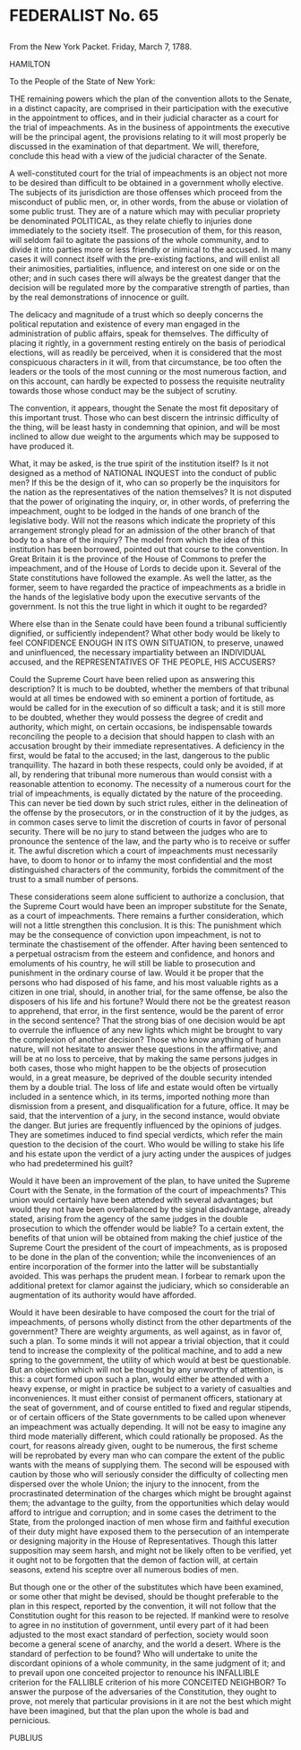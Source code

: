 # FEDERALIST No. 65
## 


From the New York Packet. Friday, March 7, 1788.

HAMILTON

To the People of the State of New York:

THE remaining powers which the plan of the convention allots to the
Senate, in a distinct capacity, are comprised in their participation
with the executive in the appointment to offices, and in their judicial
character as a court for the trial of impeachments. As in the business
of appointments the executive will be the principal agent, the
provisions relating to it will most properly be discussed in the
examination of that department. We will, therefore, conclude this head
with a view of the judicial character of the Senate.

A well-constituted court for the trial of impeachments is an object not
more to be desired than difficult to be obtained in a government wholly
elective. The subjects of its jurisdiction are those offenses which
proceed from the misconduct of public men, or, in other words, from the
abuse or violation of some public trust. They are of a nature which may
with peculiar propriety be denominated POLITICAL, as they relate chiefly
to injuries done immediately to the society itself. The prosecution of
them, for this reason, will seldom fail to agitate the passions of the
whole community, and to divide it into parties more or less friendly or
inimical to the accused. In many cases it will connect itself with
the pre-existing factions, and will enlist all their animosities,
partialities, influence, and interest on one side or on the other; and
in such cases there will always be the greatest danger that the decision
will be regulated more by the comparative strength of parties, than by
the real demonstrations of innocence or guilt.

The delicacy and magnitude of a trust which so deeply concerns
the political reputation and existence of every man engaged in the
administration of public affairs, speak for themselves. The difficulty
of placing it rightly, in a government resting entirely on the basis
of periodical elections, will as readily be perceived, when it is
considered that the most conspicuous characters in it will, from that
circumstance, be too often the leaders or the tools of the most cunning
or the most numerous faction, and on this account, can hardly be
expected to possess the requisite neutrality towards those whose conduct
may be the subject of scrutiny.

The convention, it appears, thought the Senate the most fit depositary
of this important trust. Those who can best discern the intrinsic
difficulty of the thing, will be least hasty in condemning that opinion,
and will be most inclined to allow due weight to the arguments which may
be supposed to have produced it.

What, it may be asked, is the true spirit of the institution itself?
Is it not designed as a method of NATIONAL INQUEST into the conduct
of public men? If this be the design of it, who can so properly be
the inquisitors for the nation as the representatives of the nation
themselves? It is not disputed that the power of originating the
inquiry, or, in other words, of preferring the impeachment, ought to be
lodged in the hands of one branch of the legislative body. Will not the
reasons which indicate the propriety of this arrangement strongly plead
for an admission of the other branch of that body to a share of the
inquiry? The model from which the idea of this institution has been
borrowed, pointed out that course to the convention. In Great Britain it
is the province of the House of Commons to prefer the impeachment,
and of the House of Lords to decide upon it. Several of the State
constitutions have followed the example. As well the latter, as the
former, seem to have regarded the practice of impeachments as a bridle
in the hands of the legislative body upon the executive servants of the
government. Is not this the true light in which it ought to be regarded?

Where else than in the Senate could have been found a tribunal
sufficiently dignified, or sufficiently independent? What other body
would be likely to feel CONFIDENCE ENOUGH IN ITS OWN SITUATION, to
preserve, unawed and uninfluenced, the necessary impartiality between an
INDIVIDUAL accused, and the REPRESENTATIVES OF THE PEOPLE, HIS ACCUSERS?

Could the Supreme Court have been relied upon as answering this
description? It is much to be doubted, whether the members of that
tribunal would at all times be endowed with so eminent a portion of
fortitude, as would be called for in the execution of so difficult a
task; and it is still more to be doubted, whether they would possess the
degree of credit and authority, which might, on certain occasions, be
indispensable towards reconciling the people to a decision that
should happen to clash with an accusation brought by their immediate
representatives. A deficiency in the first, would be fatal to the
accused; in the last, dangerous to the public tranquillity. The hazard
in both these respects, could only be avoided, if at all, by rendering
that tribunal more numerous than would consist with a reasonable
attention to economy. The necessity of a numerous court for the trial of
impeachments, is equally dictated by the nature of the proceeding. This
can never be tied down by such strict rules, either in the delineation
of the offense by the prosecutors, or in the construction of it by the
judges, as in common cases serve to limit the discretion of courts in
favor of personal security. There will be no jury to stand between the
judges who are to pronounce the sentence of the law, and the party
who is to receive or suffer it. The awful discretion which a court of
impeachments must necessarily have, to doom to honor or to infamy
the most confidential and the most distinguished characters of the
community, forbids the commitment of the trust to a small number of
persons.

These considerations seem alone sufficient to authorize a conclusion,
that the Supreme Court would have been an improper substitute for
the Senate, as a court of impeachments. There remains a further
consideration, which will not a little strengthen this conclusion. It
is this: The punishment which may be the consequence of conviction upon
impeachment, is not to terminate the chastisement of the offender.
After having been sentenced to a perpetual ostracism from the esteem and
confidence, and honors and emoluments of his country, he will still
be liable to prosecution and punishment in the ordinary course of law.
Would it be proper that the persons who had disposed of his fame, and
his most valuable rights as a citizen in one trial, should, in another
trial, for the same offense, be also the disposers of his life and
his fortune? Would there not be the greatest reason to apprehend, that
error, in the first sentence, would be the parent of error in the second
sentence? That the strong bias of one decision would be apt to overrule
the influence of any new lights which might be brought to vary the
complexion of another decision? Those who know anything of human nature,
will not hesitate to answer these questions in the affirmative; and will
be at no loss to perceive, that by making the same persons judges in
both cases, those who might happen to be the objects of prosecution
would, in a great measure, be deprived of the double security intended
them by a double trial. The loss of life and estate would often be
virtually included in a sentence which, in its terms, imported nothing
more than dismission from a present, and disqualification for a future,
office. It may be said, that the intervention of a jury, in the second
instance, would obviate the danger. But juries are frequently influenced
by the opinions of judges. They are sometimes induced to find special
verdicts, which refer the main question to the decision of the court.
Who would be willing to stake his life and his estate upon the verdict
of a jury acting under the auspices of judges who had predetermined his
guilt?

Would it have been an improvement of the plan, to have united the
Supreme Court with the Senate, in the formation of the court of
impeachments? This union would certainly have been attended with several
advantages; but would they not have been overbalanced by the signal
disadvantage, already stated, arising from the agency of the same judges
in the double prosecution to which the offender would be liable? To a
certain extent, the benefits of that union will be obtained from making
the chief justice of the Supreme Court the president of the court of
impeachments, as is proposed to be done in the plan of the convention;
while the inconveniences of an entire incorporation of the former into
the latter will be substantially avoided. This was perhaps the prudent
mean. I forbear to remark upon the additional pretext for clamor against
the judiciary, which so considerable an augmentation of its authority
would have afforded.

Would it have been desirable to have composed the court for the trial of
impeachments, of persons wholly distinct from the other departments
of the government? There are weighty arguments, as well against, as
in favor of, such a plan. To some minds it will not appear a trivial
objection, that it could tend to increase the complexity of the
political machine, and to add a new spring to the government, the
utility of which would at best be questionable. But an objection which
will not be thought by any unworthy of attention, is this: a court
formed upon such a plan, would either be attended with a heavy
expense, or might in practice be subject to a variety of casualties and
inconveniences. It must either consist of permanent officers, stationary
at the seat of government, and of course entitled to fixed and regular
stipends, or of certain officers of the State governments to be called
upon whenever an impeachment was actually depending. It will not be easy
to imagine any third mode materially different, which could rationally
be proposed. As the court, for reasons already given, ought to be
numerous, the first scheme will be reprobated by every man who can
compare the extent of the public wants with the means of supplying them.
The second will be espoused with caution by those who will seriously
consider the difficulty of collecting men dispersed over the whole
Union; the injury to the innocent, from the procrastinated determination
of the charges which might be brought against them; the advantage to the
guilty, from the opportunities which delay would afford to intrigue
and corruption; and in some cases the detriment to the State, from the
prolonged inaction of men whose firm and faithful execution of their
duty might have exposed them to the persecution of an intemperate or
designing majority in the House of Representatives. Though this
latter supposition may seem harsh, and might not be likely often to be
verified, yet it ought not to be forgotten that the demon of faction
will, at certain seasons, extend his sceptre over all numerous bodies of
men.

But though one or the other of the substitutes which have been examined,
or some other that might be devised, should be thought preferable to
the plan in this respect, reported by the convention, it will not follow
that the Constitution ought for this reason to be rejected. If mankind
were to resolve to agree in no institution of government, until every
part of it had been adjusted to the most exact standard of perfection,
society would soon become a general scene of anarchy, and the world
a desert. Where is the standard of perfection to be found? Who will
undertake to unite the discordant opinions of a whole community, in the
same judgment of it; and to prevail upon one conceited projector to
renounce his INFALLIBLE criterion for the FALLIBLE criterion of his
more CONCEITED NEIGHBOR? To answer the purpose of the adversaries of the
Constitution, they ought to prove, not merely that particular provisions
in it are not the best which might have been imagined, but that the plan
upon the whole is bad and pernicious.

PUBLIUS




